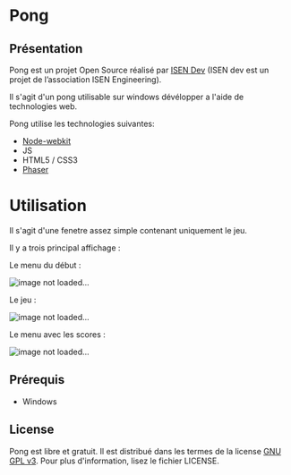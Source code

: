 Pong
========

## Présentation


Pong est un projet Open Source réalisé par [ISEN Dev](http://isendev.tumblr.com/) (ISEN dev est un projet de l’association ISEN Engineering).

Il s'agit d'un pong utilisable sur windows dévélopper a l'aide de technologies web.

Pong utilise les technologies suivantes:

* [Node-webkit](https://github.com/rogerwang/node-webkit)
* JS
* HTML5 / CSS3
* [Phaser](http://phaser.io/)

# Utilisation

Il s'agit d'une fenetre assez simple contenant uniquement le jeu.

Il y a trois principal affichage :

Le menu du début : 

  ![image not loaded...](http://img.myzupics.com/ab/mg5.jpg)
  
  
Le jeu : 

  ![image not loaded...](http://img.myzupics.com/ab/6ar.jpg)
  
  
Le menu avec les scores : 

  ![image not loaded...](http://img.myzupics.com/ab/n8i.jpg)



## Prérequis

* Windows

## License

Pong est libre et gratuit. Il est distribué dans les termes de la license [GNU GPL v3](http://www.gnu.org/licenses/gpl.html). Pour plus d'information, lisez le fichier LICENSE.







